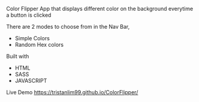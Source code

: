Color Flipper App that displays different color on the background everytime a button is clicked

There are 2 modes to choose from in the Nav Bar, 
* Simple Colors
* Random Hex colors

Built with
* HTML
* SASS
* JAVASCRIPT

Live Demo
https://tristanlim99.github.io/ColorFlipper/
